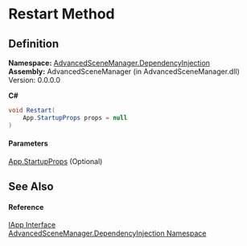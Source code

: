 # Restart Method

## Definition

**Namespace:** [AdvancedSceneManager.DependencyInjection](N_AdvancedSceneManager_DependencyInjection.md)\
**Assembly:** AdvancedSceneManager (in AdvancedSceneManager.dll) Version: 0.0.0.0

**C#**

```c#
void Restart(
	App.StartupProps props = null
)
```

#### Parameters

&#x20; [App.StartupProps](T_AdvancedSceneManager_Core_App_StartupProps.md)  (Optional)&#x20;

## See Also

#### Reference

[IApp Interface](T_AdvancedSceneManager_DependencyInjection_IApp.md)\
[AdvancedSceneManager.DependencyInjection Namespace](N_AdvancedSceneManager_DependencyInjection.md)
